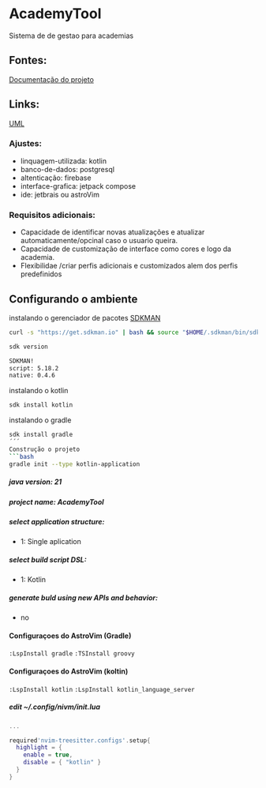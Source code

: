 # AcademyTool
Sistema de de gestao para academias
## Fontes:
[Documentação do projeto](https://github.com/francivaldo4334/AcademyTool/blob/main/plano.pdf)
## Links:
[UML](https://drive.google.com/open?id=1j39q4t9gAX8f0s3p4H_uaaiA-ZDBCr3I&usp=drive_copy)
### Ajustes: 
 - linquagem-utilizada: kotlin
 - banco-de-dados: postgresql
 - altenticação: firebase
 - interface-grafica: jetpack compose
 - ide: jetbrais ou astroVim
### Requisitos adicionais:
 - Capacidade de identificar novas atualizações e atualizar automaticamente/opcinal caso o usuario queira.
 - Capacidade de customização de interface como cores e logo da academia.
 - Flexibilidae /criar perfis adicionais e customizados alem dos perfis predefinidos

## Configurando o ambiente
instalando o gerenciador de pacotes [SDKMAN](https://sdkman.io/install)
```bash
curl -s "https://get.sdkman.io" | bash && source "$HOME/.sdkman/bin/sdkman-init.sh
```
```bash
sdk version       

SDKMAN!
script: 5.18.2
native: 0.4.6
```
instalando o kotlin
```bash
sdk install kotlin
```
instalando o gradle
```bash
sdk install gradle
´´´
Construção o projeto
```bash
gradle init --type kotlin-application
```
##### java version: 21
##### project name: AcademyTool
##### select application structure:
 * 1: Single aplication
##### select build script DSL:
 * 1: Kotlin<p>
##### generate buld using new APIs and behavior:
  * no<p>
#### Configuraçoes do AstroVim (Gradle)
```:LspInstall gradle```
```:TSInstall groovy```
#### Configuraçoes do AstroVim (koltin)
```:LspInstall kotlin```
```:LspInstall kotlin_language_server```
##### edit ~/.config/nivm/init.lua
```lua
...

required'nvim-treesitter.configs'.setup{
  highlight = {
    enable = true,
    disable = { "kotlin" }
  }
}
```
